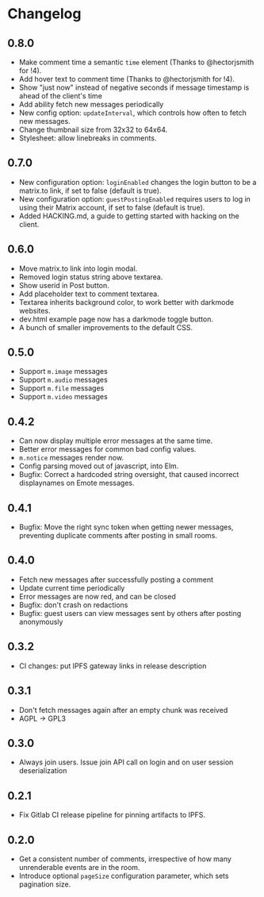 # Changelog

## 0.8.0

- Make comment time a semantic `time` element (Thanks to @hectorjsmith for !4).
- Add hover text to comment time (Thanks to @hectorjsmith for !4).
- Show "just now" instead of negative seconds if message timestamp is ahead of the client's time
- Add ability fetch new messages periodically
- New config option: `updateInterval`, which controls how often to fetch new messages.
- Change thumbnail size from 32x32 to 64x64.
- Stylesheet: allow linebreaks in comments.

## 0.7.0

- New configuration option: `loginEnabled` changes the login button to be a matrix.to link, if set to false (default is true).
- New configuration option: `guestPostingEnabled` requires users to log in using their Matrix account, if set to false (default is true).
- Added HACKING.md, a guide to getting started with hacking on the client.

## 0.6.0

- Move matrix.to link into login modal.
- Removed login status string above textarea.
- Show userid in Post button.
- Add placeholder text to comment textarea.
- Textarea inherits background color, to work better with darkmode websites.
- dev.html example page now has a darkmode toggle button.
- A bunch of smaller improvements to the default CSS.

## 0.5.0

- Support `m.image` messages
- Support `m.audio` messages
- Support `m.file` messages
- Support `m.video` messages

## 0.4.2

- Can now display multiple error messages at the same time.
- Better error messages for common bad config values.
- `m.notice` messages render now.
- Config parsing moved out of javascript, into Elm.
- Bugfix: Correct a hardcoded string oversight, that caused incorrect displaynames on Emote messages.

## 0.4.1

- Bugfix: Move the right sync token when getting newer messages, preventing duplicate comments after posting in small rooms.

## 0.4.0

- Fetch new messages after successfully posting a comment
- Update current time periodically
- Error messages are now red, and can be closed
- Bugfix: don't crash on redactions
- Bugfix: guest users can view messages sent by others after posting anonymously

## 0.3.2

- CI changes: put IPFS gateway links in release description

## 0.3.1

- Don't fetch messages again after an empty chunk was received
- AGPL -> GPL3

## 0.3.0

- Always join users. Issue join API call on login and on user session deserialization

## 0.2.1

- Fix Gitlab CI release pipeline for pinning artifacts to IPFS.

## 0.2.0

- Get a consistent number of comments, irrespective of how many unrenderable
  events are in the room.
- Introduce optional `pageSize` configuration parameter, which sets pagination size.
